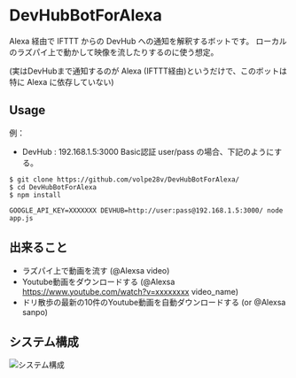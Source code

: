 DevHubBotForAlexa
==========

Alexa 経由で IFTTT からの DevHub への通知を解釈するボットです。
ローカルのラズパイ上で動かして映像を流したりするのに使う想定。

(実はDevHubまで通知するのが Alexa (IFTTT経由)というだけで、このボットは特に Alexa に依存していない)

Usage
----

例：
 * DevHub : 192.168.1.5:3000 Basic認証 user/pass
の場合、下記のようにする。

```
$ git clone https://github.com/volpe28v/DevHubBotForAlexa/
$ cd DevHubBotForAlexa
$ npm install
```

```
GOOGLE_API_KEY=XXXXXXX DEVHUB=http://user:pass@192.168.1.5:3000/ node app.js
```

出来ること
----
* ラズパイ上で動画を流す (@Alexsa video)
* Youtube動画をダウンロードする (@Alexsa https://www.youtube.com/watch?v=xxxxxxxx video_name)
* ドリ散歩の最新の10件のYoutube動画を自動ダウンロードする (or @Alexsa sanpo)

システム構成
----
![システム構成](https://user-images.githubusercontent.com/754962/50521466-3434d680-0b09-11e9-81cc-d9dafc9bd759.png)
